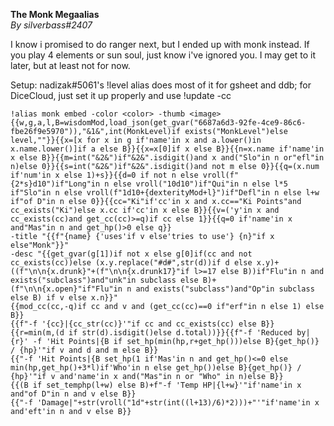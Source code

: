 **The Monk Megaalias**  
*By silverbass#2407*  
  
I know i promised to do ranger next, but I ended up with monk instead. If you play 4 elements or sun soul, just know i've ignored you. I may get to it later, but at least not for now.  
  
Setup: nadizak#5061's !level alias does most of it for gsheet and ddb; for DiceCloud, just set it up properly and use !update -cc  
```  
!alias monk embed -color <color> -thumb <image> {{w,g,a,l,B=wisdomMod,load_json(get_gvar("6687a6d3-92fe-4ce9-86c6-fbe26f9e5970")),"&1&",int(MonkLevel)if exists("MonkLevel")else level,""}}{{x=[x for x in g if'name'in x and a.lower()in x.name.lower()]if a else B}}{{x=x[0]if x else B}}{{n=x.name if'name'in x else B}}{{m=int("&2&")if"&2&".isdigit()and x and("Slo"in n or"efl"in n)else 0}}{{s=int("&2&")if"&2&".isdigit()and not m else 0}}{{q=(x.num if'num'in x else 1)+s}}{{d=0 if not n else vroll(f"{2*s}d10")if"Long"in n else vroll("10d10")if"Qui"in n else l*5 if"Slo"in n else vroll(f"1d10+{dexterityMod+l}")if"Defl"in n else l+w if"of D"in n else 0}}{{cc="Ki"if'cc'in x and x.cc=="Ki Points"and cc_exists("Ki")else x.cc if'cc'in x else B}}{{v=('y'in x and cc_exists(cc)and get_cc(cc)>=q)if cc else 1}}{{q=0 if'name'in x and"Mas"in n and get_hp()>0 else q}}
-title "{{f"{name} {'uses'if v else'tries to use'} {n}"if x else"Monk"}}"
-desc "{{get_gvar(g[1])if not x else g[0]if(cc and not cc_exists(cc))else (x.y.replace("#d#",str(d))if d else x.y)+((f"\n\n{x.drunk}"+(f"\n\n{x.drunk17}"if l>=17 else B))if"Flu"in n and exists("subclass")and"unk"in subclass else B)+(f"\n\n{x.open}"if"Flu"in n and exists("subclass")and"Op"in subclass else B) if v else x.n}}"
{{mod_cc(cc,-q)if cc and v and (get_cc(cc)==0 if"erf"in n else 1) else B}}
{{f"-f '{cc}|{cc_str(cc)}'"if cc and cc_exists(cc) else B}}    
{{r=min(m,(d if str(d).isdigit()else d.total))}}{{f"-f 'Reduced by|{r}' -f 'Hit Points|{B if set_hp(min(hp,r+get_hp()))else B}{get_hp()} / {hp}'"if v and d and m else B}}
{{"-f 'Hit Points|{B set_hp(1 if'Mas'in n and get_hp()<=0 else min(hp,get_hp()+3*l)if'Who'in n else get_hp())else B}{get_hp()} / {hp}'"if v and'name'in x and("Mas"in n or "Who" in n)else B}}
{{(B if set_temphp(l+w) else B)+f"-f 'Temp HP|{l+w}'"if'name'in x and"of D"in n and v else B}}
{{"-f 'Damage|"+str(vroll("1d"+str(int((l+13)/6)*2)))+"'"if'name'in x and'eft'in n and v else B}}
```
